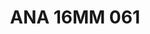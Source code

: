 ---
title: ANA 16MM 061
date: 
draft: false

# descripcion
description : Anillo de plata 925 y nácar

materials: Plata 925

color: 

dimensions: 16mm diámetro

code: 05-29-1327

type: "Anillos"

categories: []

price: $16.240,00

price_eftvo: $13.800,00

# Images
# first image will be shown in the product page
images:
  # - image: "images/path_to_image"
  # La ubicacion de las imagenes es imagenes/Anillos/Anillos.Nácar/05-29-1327-ana-16mm-061

---